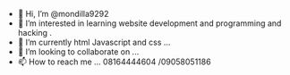 - 👋 Hi, I’m @mondilla9292
- 👀 I’m interested in learning website development and programming and hacking . 
- 🌱 I’m currently html Javascript and css ...
- 💞️ I’m looking to collaborate on ...
- 📫 How to reach me ...
08164444604 /09058051186 
<!---
mondilla9292/mondilla9292 is a ✨ special ✨ repository because its `README.md` (this file) appears on your GitHub profile.
You can click the Preview link to take a look at your changes.
--->
